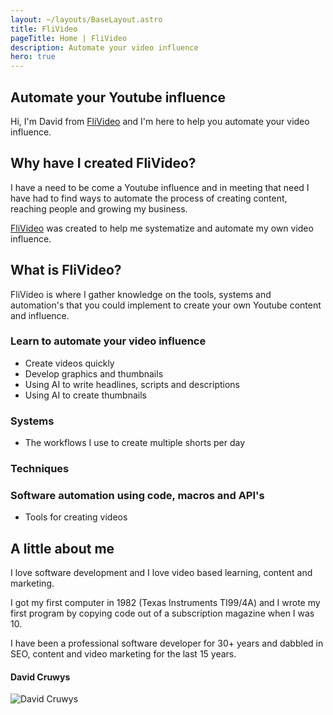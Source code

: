 ```yaml
---
layout: ~/layouts/BaseLayout.astro
title: FliVideo
pageTitle: Home | FliVideo
description: Automate your video influence
hero: true
---
```


## Automate your Youtube influence

Hi, I'm David from [FliVideo](https://flivideo.com) and I'm here to help you automate your video influence.

## Why have I created FliVideo?

I have a need to be come a Youtube influence and in meeting that need I have had to find ways to automate the process of creating content, reaching people and growing my business.

[FliVideo](https://flivideo.com) was created to help me systematize and automate my own video influence.

## What is FliVideo?

FliVideo is where I gather knowledge on the tools, systems and automation's that you could implement to create your own Youtube content and influence.


### Learn to automate your video influence

- Create videos quickly
- Develop graphics and thumbnails
- Using AI to write headlines, scripts and descriptions
- Using AI to create thumbnails

### Systems

- The workflows I use to create multiple shorts per day


### Techniques

### Software automation using code, macros and API's

- Tools for creating videos


## A little about me

I love software development and I love video based learning, content and marketing.

I got my first computer in 1982 (Texas Instruments TI99/4A) and I wrote my first program by copying code out of a subscription magazine when I was 10.

I have been a professional software developer for 30+ years and dabbled in SEO, content and video marketing for the last 15 years.

#### David Cruwys

![David Cruwys](images/david.png)






